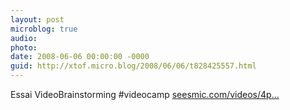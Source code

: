 ```yaml
---
layout: post
microblog: true
audio: 
photo: 
date: 2008-06-06 00:00:00 -0000
guid: http://xtof.micro.blog/2008/06/06/t828425557.html
---
```

Essai VideoBrainstorming #videocamp [seesmic.com/videos/4p...](http://seesmic.com/videos/4pKBuNWfnI)
